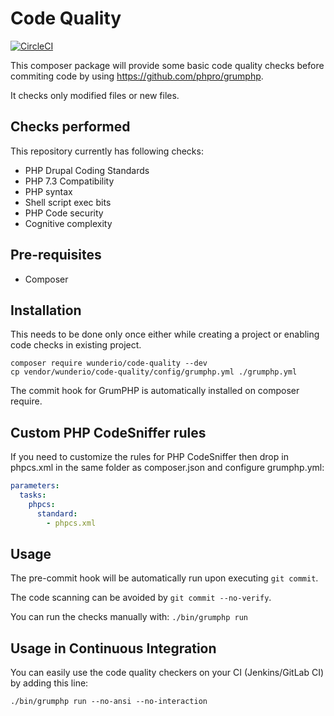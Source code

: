 # Code Quality

[![CircleCI](https://circleci.com/gh/wunderio/code-quality.svg?style=svg)](https://circleci.com/gh/wunderio/code-quality)

This composer package will provide some basic code quality checks before commiting code by using
https://github.com/phpro/grumphp.

It checks only modified files or new files.

## Checks performed

This repository currently has following checks:

* PHP Drupal Coding Standards
* PHP 7.3 Compatibility
* PHP syntax
* Shell script exec bits
* PHP Code security
* Cognitive complexity

## Pre-requisites

* Composer

## Installation

This needs to be done only once either while creating a project or enabling code checks in existing project.

```
composer require wunderio/code-quality --dev
cp vendor/wunderio/code-quality/config/grumphp.yml ./grumphp.yml
```

The commit hook for GrumPHP is automatically installed on composer require.

## Custom PHP CodeSniffer rules

If you need to customize the rules for PHP CodeSniffer then drop in phpcs.xml in the same
folder as composer.json and configure grumphp.yml:
````yml
parameters:
  tasks:
    phpcs:
      standard:
        - phpcs.xml
````

## Usage

The pre-commit hook will be automatically run upon executing `git commit`.

The code scanning can be avoided by `git commit --no-verify`.

You can run the checks manually with: `./bin/grumphp run`

## Usage in Continuous Integration
You can easily use the code quality checkers on your CI (Jenkins/GitLab CI) by adding this line:

```
./bin/grumphp run --no-ansi --no-interaction
```
